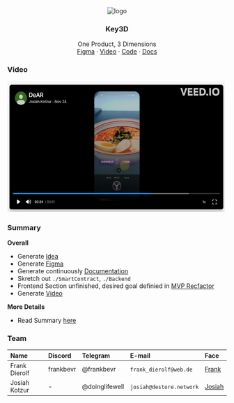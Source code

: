 <div align="center">
<img src="https://img.freepik.com/free-vector/ramen-noodle-egg-meat-with-chopstick-cartoon_138676-2543.jpg" alt="logo" width="80" height="80" />
</div>

<h3 align="center">Key3D</h3>
  <p align="center">
    One Product, 3 Dimensions
    <br />
    <a href="https://www.figma.com/file/qRxZ8cGgMzSzkXVlJCWT7r/Untitled?type=design&node-id=0%3A1&mode=design&t=DcRb7pW8QcXjCKaM-1" name="Figma">Figma</a>
    ·
    <a href="https://www.veed.io/view/92440012-a395-46d5-b8b5-3ea5cba41642?panel=share">Video</a>
    ·
    <a href="https://github.com/FrankBevr/Key3D">Code</a>
    ·
    <a href="https://key3d.surge.sh">Docs</a>
  </p>
</div>

### Video

<a href="https://www.veed.io/view/92440012-a395-46d5-b8b5-3ea5cba41642?panel=share">
<img src="./screenshot.png" width="500" height="300"></img>
</a> 

### Summary

**Overall**

- Generate [Idea](./docs/Notes/Software-Design-3.md)
- Generate
  [Figma](https://www.figma.com/file/qRxZ8cGgMzSzkXVlJCWT7r/Untitled?type=design&node-id=0%3A1&mode=design&t=DcRb7pW8QcXjCKaM-1)
- Generate continuously [Documentation](https://key3d.surge.sh)
- Skretch out `./SmartContract`, `./Backend`
- Frontend Section unfinished, desired goal definied in
  [MVP Recfactor](./UiUx/DeAr-JapanHack.pdf)
- Generate [Video](https://www.veed.io/view/92440012-a395-46d5-b8b5-3ea5cba41642?panel=share)

**More Details**

- Read Summary [here](https://key3d.surge.sh/Journey/Frank-Summary.html)

### Team

| Name          | Discord   | Telegram       | E-mail                   | Face                                           |
| :------------ | :-------- | :------------- | :----------------------- | :--------------------------------------------- |
| Frank Dierolf | frankbevr | @frankbevr     | `frank_dierolf@web.de`   | [Frank](https://i.ibb.co/0cBM1gp/image.png)    |
| Josiah Kotzur | -         | @doinglifewell | `josiah@destore.network` | [Josiah](https://i.ibb.co/jTwKNqv/image-1.png) |
